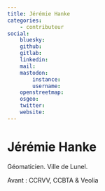 ```yaml
---
title: Jérémie Hanke
categories:
    - contributeur
social:
    bluesky:
    github:
    gitlab:
    linkedin:
    mail:
    mastodon:
        instance:
        username:
    openstreetmap:
    osgeo:
    twitter:
    website:
---
```


# Jérémie Hanke

<!-- --8<-- [start:author-sign-block] -->

Géomaticien. Ville de Lunel.

Avant : CCRVV, CCBTA & Veolia

<!-- --8<-- [end:author-sign-block] -->
